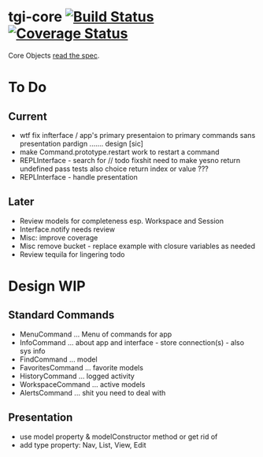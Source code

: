 # tgi-core [![Build Status](https://travis-ci.org/tgi-io/tgi-core.svg?branch=master)](https://travis-ci.org/tgi-io/tgi-core) [![Coverage Status](https://img.shields.io/coveralls/tgi-io/tgi-core.svg)](https://coveralls.io/r/tgi-io/tgi-core)

Core Objects [read the spec](spec/README.md).

# To Do

Current
-------
- wtf fix infterface / app's primary presentaion to primary commands sans presentation pardign ....... design [sic]
- make Command.prototype.restart work to restart a command
- REPLInterface - search for  // todo fixshit need to make yesno return undefined pass tests also choice return index or value ???
- REPLInterface - handle presentation

Later
-----
- Review models for completeness esp. Workspace and Session
- Interface.notify needs review
- Misc: improve coverage
- Misc remove bucket - replace example with closure variables as needed
- Review tequila for lingering todo

# Design WIP

Standard Commands
---
- MenuCommand ... Menu of commands for app
- InfoCommand ... about app and interface - store connection(s) - also sys info
- FindCommand ... model
- FavoritesCommand ... favorite models
- HistoryCommand ... logged activity
- WorkspaceCommand ... active models
- AlertsCommand ... shit you need to deal with

Presentation
-------
- use model property & modelConstructor method or get rid of
- add type property: Nav, List, View, Edit
